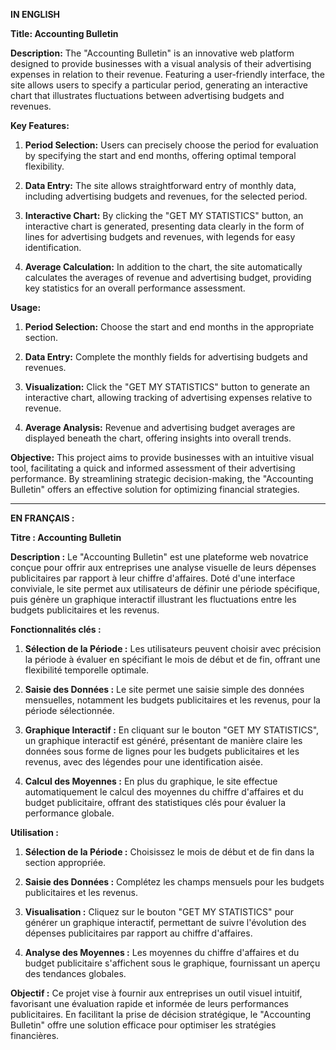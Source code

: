 **IN ENGLISH**

**Title: Accounting Bulletin**

**Description:**
The "Accounting Bulletin" is an innovative web platform designed to provide businesses with a visual analysis of their advertising expenses in relation to their revenue. Featuring a user-friendly interface, the site allows users to specify a particular period, generating an interactive chart that illustrates fluctuations between advertising budgets and revenues.

**Key Features:**
1. **Period Selection:** Users can precisely choose the period for evaluation by specifying the start and end months, offering optimal temporal flexibility.

2. **Data Entry:** The site allows straightforward entry of monthly data, including advertising budgets and revenues, for the selected period.

3. **Interactive Chart:** By clicking the "GET MY STATISTICS" button, an interactive chart is generated, presenting data clearly in the form of lines for advertising budgets and revenues, with legends for easy identification.

4. **Average Calculation:** In addition to the chart, the site automatically calculates the averages of revenue and advertising budget, providing key statistics for an overall performance assessment.

**Usage:**
1. **Period Selection:** Choose the start and end months in the appropriate section.

2. **Data Entry:** Complete the monthly fields for advertising budgets and revenues.

3. **Visualization:** Click the "GET MY STATISTICS" button to generate an interactive chart, allowing tracking of advertising expenses relative to revenue.

4. **Average Analysis:** Revenue and advertising budget averages are displayed beneath the chart, offering insights into overall trends.

**Objective:**
This project aims to provide businesses with an intuitive visual tool, facilitating a quick and informed assessment of their advertising performance. By streamlining strategic decision-making, the "Accounting Bulletin" offers an effective solution for optimizing financial strategies.




---




**EN FRANÇAIS :**

**Titre : Accounting Bulletin**

**Description :**
Le "Accounting Bulletin" est une plateforme web novatrice conçue pour offrir aux entreprises une analyse visuelle de leurs dépenses publicitaires par rapport à leur chiffre d'affaires. Doté d'une interface conviviale, le site permet aux utilisateurs de définir une période spécifique, puis génère un graphique interactif illustrant les fluctuations entre les budgets publicitaires et les revenus.

**Fonctionnalités clés :**
1. **Sélection de la Période :** Les utilisateurs peuvent choisir avec précision la période à évaluer en spécifiant le mois de début et de fin, offrant une flexibilité temporelle optimale.

2. **Saisie des Données :** Le site permet une saisie simple des données mensuelles, notamment les budgets publicitaires et les revenus, pour la période sélectionnée.

3. **Graphique Interactif :** En cliquant sur le bouton "GET MY STATISTICS", un graphique interactif est généré, présentant de manière claire les données sous forme de lignes pour les budgets publicitaires et les revenus, avec des légendes pour une identification aisée.

4. **Calcul des Moyennes :** En plus du graphique, le site effectue automatiquement le calcul des moyennes du chiffre d'affaires et du budget publicitaire, offrant des statistiques clés pour évaluer la performance globale.

**Utilisation :**
1. **Sélection de la Période :** Choisissez le mois de début et de fin dans la section appropriée.

2. **Saisie des Données :** Complétez les champs mensuels pour les budgets publicitaires et les revenus.

3. **Visualisation :** Cliquez sur le bouton "GET MY STATISTICS" pour générer un graphique interactif, permettant de suivre l'évolution des dépenses publicitaires par rapport au chiffre d'affaires.

4. **Analyse des Moyennes :** Les moyennes du chiffre d'affaires et du budget publicitaire s'affichent sous le graphique, fournissant un aperçu des tendances globales.

**Objectif :**
Ce projet vise à fournir aux entreprises un outil visuel intuitif, favorisant une évaluation rapide et informée de leurs performances publicitaires. En facilitant la prise de décision stratégique, le "Accounting Bulletin" offre une solution efficace pour optimiser les stratégies financières.
